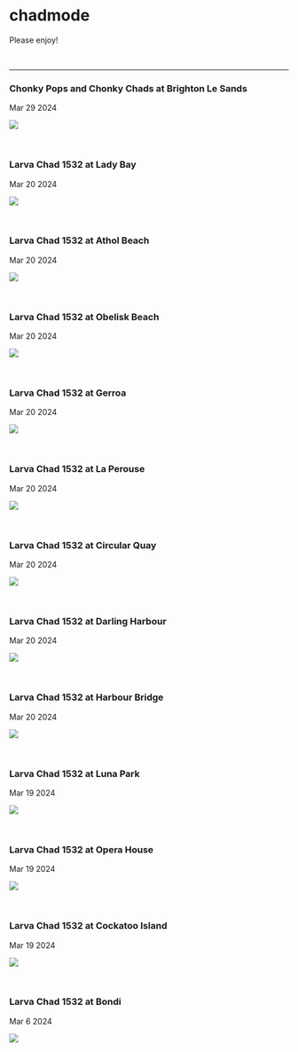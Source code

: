 # chadmode

Please enjoy!

<br />

---

### Chonky Pops and Chonky Chads at Brighton Le Sands

Mar 29 2024

<kbd><img src="images/ChonkyPopsOnBeachWithChonkyChads-2048x1536.jpg" /></kbd>

<br />

### Larva Chad 1532 at Lady Bay

Mar 20 2024

<kbd><img src="images/LadyBay_1532.png" /></kbd>

<br />


### Larva Chad 1532 at Athol Beach

Mar 20 2024

<kbd><img src="images/AtholBeach_1532.png" /></kbd>

<br />

### Larva Chad 1532 at Obelisk Beach

Mar 20 2024

<kbd><img src="images/ObeliskBeach_1532.png" /></kbd>

<br />

### Larva Chad 1532 at Gerroa

Mar 20 2024

<kbd><img src="images/Gerroa_1532.png" /></kbd>

<br />

### Larva Chad 1532 at La Perouse

Mar 20 2024

<kbd><img src="images/LaPerouse_1532.png" /></kbd>

<br />

### Larva Chad 1532 at Circular Quay

Mar 20 2024

<kbd><img src="images/CircularQuay_1532.png" /></kbd>

<br />

### Larva Chad 1532 at Darling Harbour

Mar 20 2024

<kbd><img src="images/DarlingHarbour_1532.png" /></kbd>

<br />

### Larva Chad 1532 at Harbour Bridge

Mar 20 2024

<kbd><img src="images/HarbourBridge_1532.png" /></kbd>

<br />

### Larva Chad 1532 at Luna Park

Mar 19 2024

<kbd><img src="images/LunaPark_1532.png" /></kbd>

<br />

### Larva Chad 1532 at Opera House

Mar 19 2024

<kbd><img src="images/OperaHouse_1532.png" /></kbd>

<br />

### Larva Chad 1532 at Cockatoo Island

Mar 19 2024

<kbd><img src="images/cockatooisland_1532.png" /></kbd>

<br />

### Larva Chad 1532 at Bondi

Mar 6 2024

<kbd><img src="images/LarvaChad_1532_Bondi.png" /></kbd>
